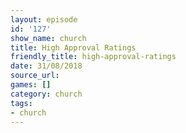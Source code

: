```yaml
---
layout: episode
id: '127'
show_name: church
title: High Approval Ratings
friendly_title: high-approval-ratings
date: 31/08/2018
source_url: 
games: []
category: church
tags:
- church
---
```

